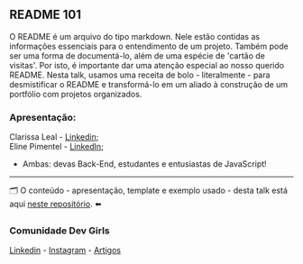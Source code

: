 ## README 101

O README é um arquivo do tipo markdown. Nele estão contidas as informações essenciais para o entendimento de um projeto. Também pode ser uma forma de documentá-lo, além de uma espécie de 'cartão de visitas'. Por isto, é importante dar uma atenção especial ao nosso querido README. Nesta talk, usamos uma receita de bolo - literalmente - para desmistificar o README e transformá-lo em um aliado à construção de um portfólio com projetos organizados. 

### Apresentação: 

Clarissa Leal - [Linkedin](https://www.linkedin.com/in/clarissa-leal/);   
Eline Pimentel - [LinkedIn](https://www.linkedin.com/in/eline-silva-de-paula-pimentel/);   
- Ambas: devas Back-End, estudantes e entusiastas de JavaScript!  

---

🗂 O conteúdo - apresentação, template e exemplo usado - desta talk está aqui [neste repositório](https://github.com/devgirlsbr/templates/tree/main/readme-101). ⬅  

### Comunidade Dev Girls
[Linkedin](https://www.linkedin.com/company/dev-girls/) - [Instagram](https://www.instagram.com/devgirlsbr/) - [Artigos](https://dev.to/devgirls)
